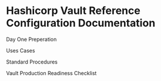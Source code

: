 # Hashicorp Vault Reference Configuration Documentation

Day One Preperation

Uses Cases

Standard Procedures

Vault Production Readiness Checklist
